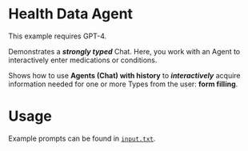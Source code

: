﻿# Health Data Agent
This example requires GPT-4.

Demonstrates a ***strongly typed*** Chat. Here, you work with an Agent to interactively enter medications or conditions. 

Shows how to use **Agents (Chat) with history** to ***interactively*** acquire information needed for one or more Types from the user: **form filling**. 

# Usage

Example prompts can be found in [`input.txt`](input.txt).




